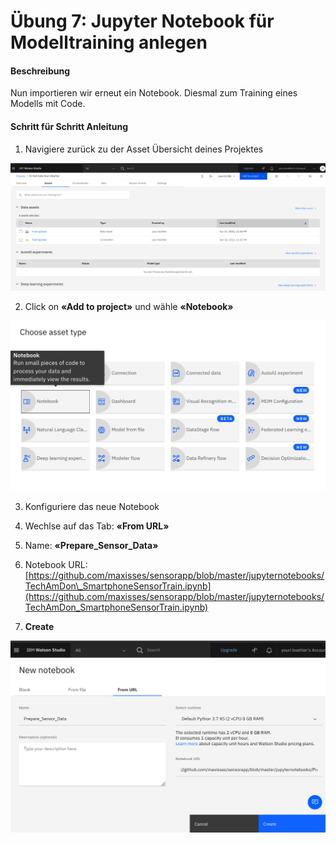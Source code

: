 # Übung 7: Jupyter Notebook für Modelltraining anlegen

#### Beschreibung

Nun importieren wir erneut ein Notebook. Diesmal zum Training eines Modells mit Code.

#### Schritt für Schritt Anleitung

1. Navigiere zurück zu der Asset Übersicht deines Projektes

![](../../../.gitbook/assets/image%20%28104%29.png)

2. Click on **«Add to project»** und wähle **«Notebook»** 

![](../../../.gitbook/assets/image%20%28116%29.png)

3. Konfiguriere das neue Notebook

1. Wechlse auf das Tab: **«From URL»**
2. Name: **«Prepare\_Sensor\_Data»**
3. Notebook URL:  [https://github.com/maxisses/sensorapp/blob/master/jupyternotebooks/TechAmDon\_SmartphoneSensorTrain.ipynb](https://github.com/maxisses/sensorapp/blob/master/jupyternotebooks/TechAmDon_SmartphoneSensorTrain.ipynb)  
4. **Create**

![](../../../.gitbook/assets/image%20%28114%29.png)



